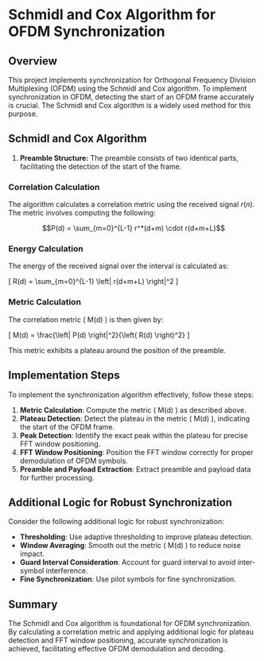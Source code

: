# Schmidl and Cox Algorithm for OFDM Synchronization

## Overview

This project implements synchronization for Orthogonal Frequency Division Multiplexing (OFDM) using the Schmidl and Cox algorithm. To implement synchronization in OFDM, detecting the start of an OFDM frame accurately is crucial. The Schmidl and Cox algorithm is a widely used method for this purpose.

## Schmidl and Cox Algorithm

1) **Preamble Structure:**
   The preamble consists of two identical parts, facilitating the detection of the start of the frame.

### Correlation Calculation

The algorithm calculates a correlation metric using the received signal $r(n)$. The metric involves computing the following:

$$P(d) = \sum_{m=0}^{L-1} r^*(d+m) \cdot r(d+m+L)$$

### Energy Calculation

The energy of the received signal over the interval is calculated as:

\[ R(d) = \sum_{m=0}^{L-1} \left| r(d+m+L) \right|^2 \]

### Metric Calculation

The correlation metric \( M(d) \) is then given by:

\[ M(d) = \frac{\left| P(d) \right|^2}{\left( R(d) \right)^2} \]

This metric exhibits a plateau around the position of the preamble.

## Implementation Steps

To implement the synchronization algorithm effectively, follow these steps:

1. **Metric Calculation**: Compute the metric \( M(d) \) as described above.
2. **Plateau Detection**: Detect the plateau in the metric \( M(d) \), indicating the start of the OFDM frame.
3. **Peak Detection**: Identify the exact peak within the plateau for precise FFT window positioning.
4. **FFT Window Positioning**: Position the FFT window correctly for proper demodulation of OFDM symbols.
5. **Preamble and Payload Extraction**: Extract preamble and payload data for further processing.

## Additional Logic for Robust Synchronization

Consider the following additional logic for robust synchronization:

- **Thresholding**: Use adaptive thresholding to improve plateau detection.
- **Window Averaging**: Smooth out the metric \( M(d) \) to reduce noise impact.
- **Guard Interval Consideration**: Account for guard interval to avoid inter-symbol interference.
- **Fine Synchronization**: Use pilot symbols for fine synchronization.

## Summary

The Schmidl and Cox algorithm is foundational for OFDM synchronization. By calculating a correlation metric and applying additional logic for plateau detection and FFT window positioning, accurate synchronization is achieved, facilitating effective OFDM demodulation and decoding.
